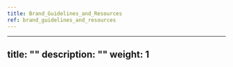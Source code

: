 ```yaml
---
title: Brand_Guidelines_and_Resources
ref: brand_guidelines_and_resources
---
```

---
title: ""
description: ""
weight: 1
---